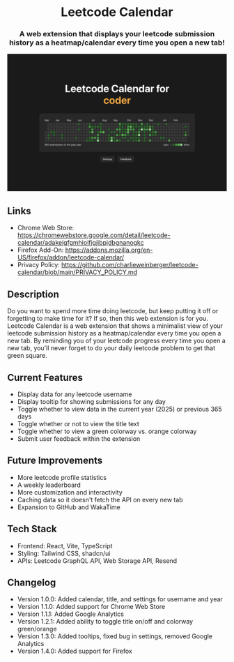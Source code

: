 <h1 align="center">Leetcode Calendar</h1>

<h3 align="center">A web extension that displays your leetcode submission history as a heatmap/calendar every time you open a new tab!</h3>

<img src="./public/screenshots/green.png" />

## Links

- Chrome Web Store: https://chromewebstore.google.com/detail/leetcode-calendar/adakeigfgmhioifigjibpjdbgnanogkc
- Firefox Add-On: https://addons.mozilla.org/en-US/firefox/addon/leetcode-calendar/
- Privacy Policy: https://github.com/charlieweinberger/leetcode-calendar/blob/main/PRIVACY_POLICY.md

## Description

Do you want to spend more time doing leetcode, but keep putting it off or forgetting to make time for it? If so, then this web extension is for you. Leetcode Calendar is a web extension that shows a minimalist view of your leetcode submission history as a heatmap/calendar every time you open a new tab. By reminding you of your leetcode progress every time you open a new tab, you'll never forget to do your daily leetcode problem to get that green square.

## Current Features

- Display data for any leetcode username
- Display tooltip for showing submissions for any day
- Toggle whether to view data in the current year (2025) or previous 365 days
- Toggle whether or not to view the title text
- Toggle whether to view a green colorway vs. orange colorway
- Submit user feedback within the extension

## Future Improvements

- More leetcode profile statistics
- A weekly leaderboard
- More customization and interactivity
- Caching data so it doesn't fetch the API on every new tab
- Expansion to GitHub and WakaTime

## Tech Stack

- Frontend: React, Vite, TypeScript
- Styling: Tailwind CSS, shadcn/ui
- APIs: Leetcode GraphQL API, Web Storage API, Resend

## Changelog

- Version 1.0.0: Added calendar, title, and settings for username and year
- Version 1.1.0: Added support for Chrome Web Store
- Version 1.1.1: Added Google Analytics
- Version 1.2.1: Added ability to toggle title on/off and colorway green/orange
- Version 1.3.0: Added tooltips, fixed bug in settings, removed Google Analytics
- Version 1.4.0: Added support for Firefox